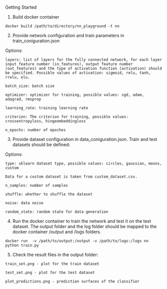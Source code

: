 Getting Started

1. Build docker container

```docker build /path/to/directory/nn_playground -t nn```

2. Provide network configuration and train parameters in train_coniguration.json

Options:


```
layers: list of layers for the fully connected network, for each layer input feature number (in_features), output feature number (out_features) and the type of activation function (activation) should be specified. Possible values of activation: sigmoid, relu, tanh, rrelu, elu.

batch_size: batch size

optimizer: optimizer for training, possible values: sgd, adam, adagrad, rmsprop

learning_rate: training learning rate

criterion: The criterion for training, possible values: crossentropyloss, hingeembeddingloss

n_epochs: number of epoches
```

3. Provide dataset configuration in data_coniguration.json. Train and test datasets should be defined:

Options:


```
type: sklearn dataset type, possible values: circles, gaussian, moons, custom

Data for a custom dataset is taken from custom_dataset.csv.

n_samples: number of samples

shuffle: whether to shuffle the dataset

noise: data noise

random_state: random state for data generation
```

4. Run the docker container to train the network and test it on the test dataset. The output folder and the log folder should be mapped to the docker container /output and /logs folders.


```docker run  -v /path/to/output:/output -v /path/to/logs:/logs nn python train.py```

5. Check the result files in the output folder:

```
train_set.png - plot for the train dataset

test_set.png - plot for the test dataset

plot_predictions.png - prediction surfaces of the classifier
```